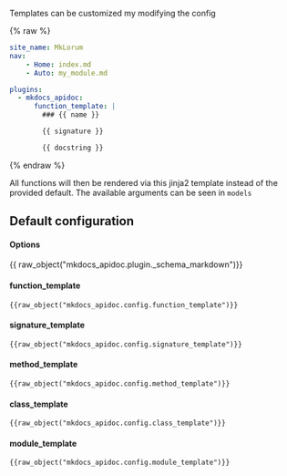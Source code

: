 
Templates can be customized my modifying the config

{% raw %}
```yaml
site_name: MkLorum
nav:
    - Home: index.md
    - Auto: my_module.md

plugins:
  - mkdocs_apidoc:
      function_template: |
        ### {{ name }}

        {{ signature }}

        {{ docstring }}
```
{% endraw %}

All functions will then be rendered via this jinja2 template instead of the provided 
default. The available arguments can be seen in `models`


## Default configuration

#### Options

{{ raw_object("mkdocs_apidoc.plugin._schema_markdown")}}



#### function_template
````
{{raw_object("mkdocs_apidoc.config.function_template")}}
````

#### signature_template
````
{{raw_object("mkdocs_apidoc.config.signature_template")}}
````

#### method_template
````
{{raw_object("mkdocs_apidoc.config.method_template")}}
````

#### class_template
````
{{raw_object("mkdocs_apidoc.config.class_template")}}
````

#### module_template
````
{{raw_object("mkdocs_apidoc.config.module_template")}}
````

